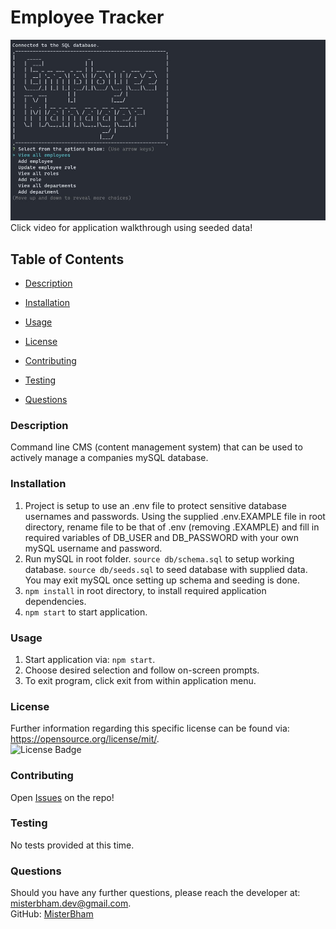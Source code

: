 # Employee Tracker
[![Application Workflow](./images/employee-tracker-screenshot.jpg)](https://drive.google.com/file/d/1Yp9yI14IwEdR1sjy8xPvClruKBo6pxbG/view) <br>
Click video for application walkthrough using seeded data!

## Table of Contents 
* [Description](#Description) 

* [Installation](#Installation) 

* [Usage](#Usage) 

* [License](#License) 

* [Contributing](#Contributing) 

* [Testing](#Testing) 

* [Questions](#Questions) 

### Description
Command line CMS (content management system) that can be used to actively manage a companies mySQL database.

### Installation
1. Project is setup to use an .env file to protect sensitive database usernames and passwords. Using the supplied .env.EXAMPLE file in root directory, rename file to be that of .env (removing .EXAMPLE) and fill in required variables of DB_USER and DB_PASSWORD with your own mySQL username and password. 
2. Run mySQL in root folder. `source db/schema.sql` to setup working database. `source db/seeds.sql` to seed database with supplied data. You may exit mySQL once setting up schema and seeding is done. 
3. `npm install` in root directory, to install required application dependencies.
4. `npm start` to start application. 

### Usage
1. Start application via: `npm start`.
2. Choose desired selection and follow on-screen prompts.
3. To exit program, click exit from within application menu.

### License
Further information regarding this specific license can be found via: https://opensource.org/license/mit/. <br>
![License Badge](https://img.shields.io/badge/License-MIT-yellow.svg)

### Contributing
Open <a href="https://github.com/MisterBham/employee-tracker/issues" target="_blank">Issues</a> on the repo!

### Testing
No tests provided at this time. 

### Questions
Should you have any further questions, please reach the developer at: misterbham.dev@gmail.com. <br>
GitHub: <a href="https://github.com/MisterBham">MisterBham</a>

